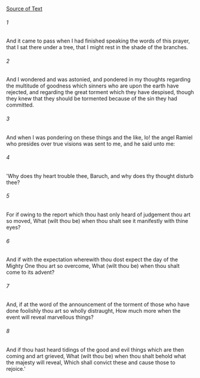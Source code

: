 [Source of Text](https://github.com/scrollmapper/bible_databases_deuterocanonical)

###### 1
And it came to pass when I had finished speaking the words of this prayer, that I sat there under a tree, that I might rest in the shade of the branches.

###### 2
And I wondered and was astonied, and pondered in my thoughts regarding the multitude of goodness which sinners who are upon the earth have rejected, and regarding the great torment which they have despised, though they knew that they should be tormented because of the sin they had committed.

###### 3
And when I was pondering on these things and the like, lo! the angel Ramiel who presides over true visions was sent to me, and he said unto me:

###### 4
'Why does thy heart trouble thee, Baruch, and why does thy thought disturb thee?

###### 5
For if owing to the report which thou hast only heard of judgement thou art so moved, What (wilt thou be) when thou shalt see it manifestly with thine eyes?

###### 6
And if with the expectation wherewith thou dost expect the day of the Mighty One thou art so overcome, What (wilt thou be) when thou shalt come to its advent?

###### 7
And, if at the word of the announcement of the torment of those who have done foolishly thou art so wholly distraught, How much more when the event will reveal marvellous things?

###### 8
And if thou hast heard tidings of the good and evil things which are then coming and art grieved, What (wilt thou be) when thou shalt behold what the majesty will reveal, Which shall convict these and cause those to rejoice.'